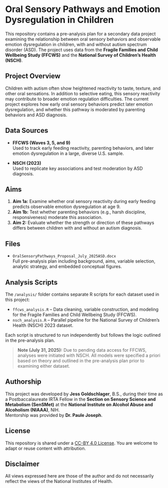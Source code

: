 # Oral Sensory Pathways and Emotion Dysregulation in Children

This repository contains a pre-analysis plan for a secondary data project examining the relationship between oral sensory behaviors and observable emotion dysregulation in children, with and without autism spectrum disorder (ASD). The project uses data from the **Fragile Families and Child Wellbeing Study (FFCWS)** and the **National Survey of Children’s Health (NSCH)**.

## Project Overview

Children with autism often show heightened reactivity to taste, texture, and other oral sensations. In addition to selective eating, this sensory reactivity may contribute to broader emotion regulation difficulties. The current project explores how early oral sensory behaviors predict later emotion dysregulation, and whether this pathway is moderated by parenting behaviors and ASD diagnosis.

## Data Sources

- **FFCWS (Waves 3, 5, and 9)**  
  Used to track early feeding reactivity, parenting behaviors, and later emotion dysregulation in a large, diverse U.S. sample.
  
- **NSCH (2023)**  
  Used to replicate key associations and test moderation by ASD diagnosis.

## Aims

1. **Aim 1a:** Examine whether oral sensory reactivity during early feeding predicts observable emotion dysregulation at age 9.  
2. **Aim 1b:** Test whether parenting behaviors (e.g., harsh discipline, responsiveness) moderate this association.  
3. **Aim 2:** Evaluate whether the strength or direction of these pathways differs between children with and without an autism diagnosis.

## Files

- `OralSensoryPathways_Proposal_July_2025ASD.docx`  
  Full pre-analysis plan including background, aims, variable selection, analytic strategy, and embedded conceptual figures.

## Analysis Scripts

The `/analysis/` folder contains separate R scripts for each dataset used in this project:

- `ffcws_analysis.R` – Data cleaning, variable construction, and modeling for the Fragile Families and Child Wellbeing Study (FFCWS).
- `nsch_analysis.R` – Parallel pipeline for the National Survey of Children’s Health (NSCH) 2023 dataset.

Each script is structured to run independently but follows the logic outlined in the pre-analysis plan.
> **Note (July 31, 2025):** Due to pending data access for FFCWS, analyses were initiated with NSCH. All models were specified a priori based on theory and outlined in the pre-analysis plan prior to examining either dataset.

## Authorship

This project was developed by **Jess Goldschlager**, B.S., during their time as a Postbaccalaureate IRTA Fellow in the **Section on Sensory Science and Metabolism (SenSMet)** at the **National Institute on Alcohol Abuse and Alcoholism (NIAAA)**, NIH.  
Mentorship was provided by **Dr. Paule Joseph**.

## License

This repository is shared under a [CC-BY 4.0 License](https://creativecommons.org/licenses/by/4.0/). You are welcome to adapt or reuse content with attribution.

## Disclaimer

All views expressed here are those of the author and do not necessarily reflect the views of the National Institutes of Health.

